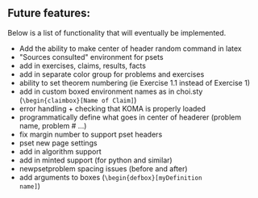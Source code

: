 ## <a name="future_features"></a> Future features:
Below is a list of functionality that will eventually be implemented.
- Add the ability to make center of header random command in latex
- "Sources consulted" environment for psets
- add in exercises, claims, results, facts
- add in separate color group for problems and exercises
- ability to set theorem numbering (ie Exercise 1.1 instead of Exercise 1)
- add in custom boxed environment names as in choi.sty (`\begin{claimbox}[Name of Claim]`)
- error handling + checking that KOMA is properly loaded 
- programmatically define what goes in center of headerer (problem name, problem # ...)
- fix margin number to support pset headers
- pset new page settings
- add in algorithm support
- add in minted support (for python and similar)
- newpsetproblem spacing issues (before and after)
- add arguments to boxes (<code>\begin{defbox}[myDefinition name]</code>)

